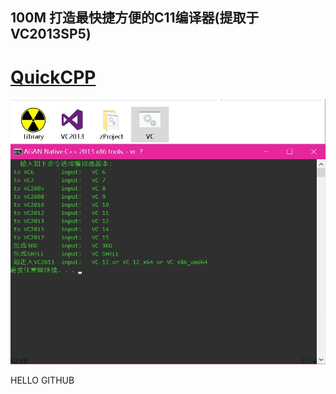 

## 100M 打造最快捷方便的C11编译器(提取于VC2013SP5)

# [QuickCPP](https://github.com/xhamigua/bin/raw/master/ATool/QuickCP_git.exe) 

![Image text](IMG/QuickCPP.jpg)

HELLO GITHUB



